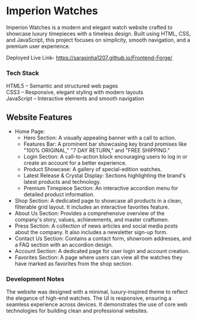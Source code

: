  # Imperion Watches
Imperion Watches is a modern and elegant watch website crafted to showcase luxury timepieces with a timeless design. Built using HTML, CSS, and JavaScript, this project focuses on simplicity, smooth navigation, and a premium user experience.  

Deployed Live Link- https://sarasinha1207.github.io/Frontend-Forge/  

### Tech Stack   
HTML5 – Semantic and structured web pages  
CSS3 – Responsive, elegant styling with modern layouts  
JavaScript – Interactive elements and smooth navigation  

## Website Features
- Home Page:
  * Hero Section: A visually appealing banner with a call to action.  
  * Features Bar: A prominent bar showcasing key brand promises like "100% ORIGINAL," "7 DAY RETURN," and "FREE SHIPPING."  
  * Login Section: A call-to-action block encouraging users to log in or create an account for a better experience.  
  * Product Showcase: A gallery of special-edition watches.  
  * Latest Release & Crystal Display: Sections highlighting the brand's latest products and technology.  
  * Premium Timepiece Section: An interactive accordion menu for detailed product information.  
- Shop Section: A dedicated page to showcase all products in a clean, filterable grid layout. It includes an interactive favorites feature.  
- About Us Section: Provides a comprehensive overview of the company's story, values, achievements, and master craftsmen.  
- Press Section: A collection of news articles and social media posts about the company. It also includes a newsletter sign-up form.  
- Contact Us Section: Contains a contact form, showroom addresses, and a FAQ section with an accordion design.  
- Account Section: A dedicated page for user login and account creation.  
- Favorites Section: A page where users can view all the watches they have marked as favorites from the shop section.  



### Development Notes  
The website was designed with a minimal, luxury-inspired theme to reflect the elegance of high-end watches. The UI is responsive, ensuring a seamless experience across devices. It demonstrates the use of core web technologies for building clean and professional websites.  
 
